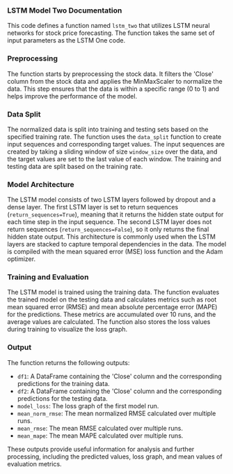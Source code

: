 ### LSTM Model Two Documentation

This code defines a function named `lstm_two` that utilizes LSTM neural networks for stock price forecasting. The function takes the same set of input parameters as the LSTM One code.

### Preprocessing

The function starts by preprocessing the stock data. It filters the 'Close' column from the stock data and applies the MinMaxScaler to normalize the data. This step ensures that the data is within a specific range (0 to 1) and helps improve the performance of the model.

### Data Split

The normalized data is split into training and testing sets based on the specified training rate. The function uses the `data_split` function to create input sequences and corresponding target values. The input sequences are created by taking a sliding window of size `window_size` over the data, and the target values are set to the last value of each window. The training and testing data are split based on the training rate.

### Model Architecture

The LSTM model consists of two LSTM layers followed by dropout and a dense layer. The first LSTM layer is set to return sequences (`return_sequences=True`), meaning that it returns the hidden state output for each time step in the input sequence. The second LSTM layer does not return sequences (`return_sequences=False`), so it only returns the final hidden state output. This architecture is commonly used when the LSTM layers are stacked to capture temporal dependencies in the data. The model is compiled with the mean squared error (MSE) loss function and the Adam optimizer.

### Training and Evaluation

The LSTM model is trained using the training data. The function evaluates the trained model on the testing data and calculates metrics such as root mean squared error (RMSE) and mean absolute percentage error (MAPE) for the predictions. These metrics are accumulated over 10 runs, and the average values are calculated. The function also stores the loss values during training to visualize the loss graph.

### Output

The function returns the following outputs:

- `df1`: A DataFrame containing the 'Close' column and the corresponding predictions for the training data.
- `df2`: A DataFrame containing the 'Close' column and the corresponding predictions for the testing data.
- `model_loss`: The loss graph of the first model run.
- `mean_norm_rmse`: The mean normalized RMSE calculated over multiple runs.
- `mean_rmse`: The mean RMSE calculated over multiple runs.
- `mean_mape`: The mean MAPE calculated over multiple runs.

These outputs provide useful information for analysis and further processing, including the predicted values, loss graph, and mean values of evaluation metrics.
